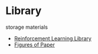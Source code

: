 # Library
storage materials
- [Reinforcement Learning Library](https://github.com/Hugh-Cai/Library/tree/master/Reinforcement%20Learning%20Library)
- [Figures of Paper](https://github.com/Hugh-Cai/Library/tree/master/Papers%20of%20Deep%20RL)
